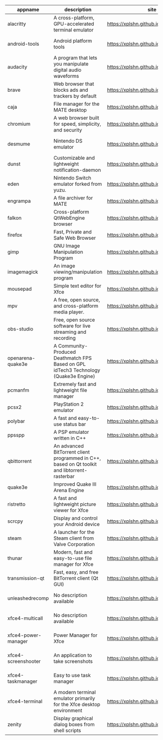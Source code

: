 | appname | description | site | download | version |
| ------- | ----------- | ---- | -------- | ------- |
| alacritty | A cross-platform, GPU-accelerated terminal emulator | https://xplshn.github.io/AppBundleHUB | https://github.com/xplshn/AppBundleHUB/releases/download/v168-20251006221004/alacritty-v0.16.0-github.com.pkgforge-dev.alacritty-appimage.dwfs.AppBundle | v168-20251006221004 |
| android-tools | Android platform tools | https://xplshn.github.io/AppBundleHUB | https://github.com/xplshn/AppBundleHUB/releases/download/v168-20251006221004/android-tools-20251006-xplshn.dwfs.AppBundle | 20251006 |
| audacity | A program that lets you manipulate digital audio waveforms | https://xplshn.github.io/AppBundleHUB | https://github.com/xplshn/AppBundleHUB/releases/download/v168-20251006221004/audacity-20251006-xplshn.dwfs.AppBundle | 20251006 |
| brave | Web browser that blocks ads and trackers by default | https://xplshn.github.io/AppBundleHUB | https://github.com/xplshn/AppBundleHUB/releases/download/v168-20251006221004/brave-20251006-xplshn.dwfs.AppBundle | 20251006 |
| caja | File manager for the MATE desktop | https://xplshn.github.io/AppBundleHUB | https://github.com/xplshn/AppBundleHUB/releases/download/v168-20251006221004/caja-20251006-xplshn.dwfs.AppBundle | 20251006 |
| chromium | A web browser built for speed, simplicity, and security | https://xplshn.github.io/AppBundleHUB | https://github.com/xplshn/AppBundleHUB/releases/download/v168-20251006221004/chromium-20251006-xplshn.dwfs.AppBundle | 20251006 |
| desmume | Nintendo DS emulator | https://xplshn.github.io/AppBundleHUB | https://github.com/xplshn/AppBundleHUB/releases/download/v168-20251006221004/desmume-0.9.13-github.com.pkgforge-dev.desmume-appimage.dwfs.AppBundle | 0.9.13 |
| dunst | Customizable and lightweight notification-daemon | https://xplshn.github.io/AppBundleHUB | https://github.com/xplshn/AppBundleHUB/releases/download/v168-20251006221004/dunst-20251006-xplshn.dwfs.AppBundle | 20251006 |
| eden | Nintendo Switch emulator forked from yuzu. | https://xplshn.github.io/AppBundleHUB | https://github.com/xplshn/AppBundleHUB/releases/download/v168-20251006221004/eden-27786-github.com.pflyly.eden-nightly.dwfs.AppBundle | 27786 |
| engrampa | A file archiver for MATE | https://xplshn.github.io/AppBundleHUB | https://github.com/xplshn/AppBundleHUB/releases/download/v168-20251006221004/engrampa-20251006-xplshn.dwfs.AppBundle | 20251006 |
| falkon | Cross-platform QtWebEngine browser | https://xplshn.github.io/AppBundleHUB | https://github.com/xplshn/AppBundleHUB/releases/download/v168-20251006221004/falkon-20251006-xplshn.dwfs.AppBundle | 20251006 |
| firefox | Fast, Private and Safe Web Browser | https://xplshn.github.io/AppBundleHUB | https://github.com/xplshn/AppBundleHUB/releases/download/v168-20251006221004/firefox-20251006-xplshn.dwfs.AppBundle | 20251006 |
| gimp | GNU Image Manipulation Program | https://xplshn.github.io/AppBundleHUB | https://github.com/xplshn/AppBundleHUB/releases/download/v168-20251006221004/gimp-3.0.4-github.com.pkgforge-dev.gimp-and-photogimp-appimage.dwfs.AppBundle | 3.0.4 |
| imagemagick | An image viewing/manipulation program | https://xplshn.github.io/AppBundleHUB | https://github.com/xplshn/AppBundleHUB/releases/download/v168-20251006221004/imageMagick-20251006-xplshn.dwfs.AppBundle | 20251006 |
| mousepad | Simple text editor for Xfce | https://xplshn.github.io/AppBundleHUB | https://github.com/xplshn/AppBundleHUB/releases/download/v168-20251006221004/mousepad-20251006-xplshn.dwfs.AppBundle | 20251006 |
| mpv | A free, open source, and cross-platform media player. | https://xplshn.github.io/AppBundleHUB | https://github.com/xplshn/AppBundleHUB/releases/download/v168-20251006221004/mpv-v0.40.0-github.com.pkgforge-dev.mpv-appimage.dwfs.AppBundle | v168-20251006221004 |
| obs-studio | Free, open source software for live streaming and recording | https://xplshn.github.io/AppBundleHUB | https://github.com/xplshn/AppBundleHUB/releases/download/v168-20251006221004/obs-studio-31.1.2-github.com.pkgforge-dev.obs-studio-appimage.dwfs.AppBundle | 31.1.2 |
| openarena-quake3e | A Community-Produced Deathmatch FPS Based on GPL idTech3 Technology (Quake3e Engine) | https://xplshn.github.io/AppBundleHUB | https://github.com/xplshn/AppBundleHUB/releases/download/v168-20251006221004/openarena-quake3e.dwfs.AppBundle | v168-20251006221004 |
| pcmanfm | Extremely fast and lightweight file manager | https://xplshn.github.io/AppBundleHUB | https://github.com/xplshn/AppBundleHUB/releases/download/v168-20251006221004/pcmanfm-20251006-xplshn.dwfs.AppBundle | 20251006 |
| pcsx2 | PlayStation 2 emulator | https://xplshn.github.io/AppBundleHUB | https://github.com/xplshn/AppBundleHUB/releases/download/v168-20251006221004/pcsx2-20251006-xplshn.dwfs.AppBundle | 20251006 |
| polybar | A fast and easy-to-use status bar | https://xplshn.github.io/AppBundleHUB | https://github.com/xplshn/AppBundleHUB/releases/download/v168-20251006221004/polybar-20251006-xplshn.dwfs.AppBundle | 20251006 |
| ppsspp | A PSP emulator written in C++ | https://xplshn.github.io/AppBundleHUB | https://github.com/xplshn/AppBundleHUB/releases/download/v168-20251006221004/ppsspp-20251006-xplshn.dwfs.AppBundle | 20251006 |
| qbittorrent | An advanced BitTorrent client programmed in C++, based on Qt toolkit and libtorrent-rasterbar | https://xplshn.github.io/AppBundleHUB | https://github.com/xplshn/AppBundleHUB/releases/download/v168-20251006221004/qbittorrent-20251006-xplshn.dwfs.AppBundle | 20251006 |
| quake3e | Improved Quake III Arena Engine | https://xplshn.github.io/AppBundleHUB | https://github.com/xplshn/AppBundleHUB/releases/download/v168-20251006221004/quake3e.dwfs.AppBundle | v168-20251006221004 |
| ristretto | A fast and lightweight picture viewer for Xfce | https://xplshn.github.io/AppBundleHUB | https://github.com/xplshn/AppBundleHUB/releases/download/v168-20251006221004/ristretto-20251006-xplshn.dwfs.AppBundle | 20251006 |
| scrcpy | Display and control your Android device | https://xplshn.github.io/AppBundleHUB | https://github.com/xplshn/AppBundleHUB/releases/download/v168-20251006221004/scrcpy-20251006-xplshn.dwfs.AppBundle | 20251006 |
| steam | A launcher for the Steam client from Valve Corporation | https://xplshn.github.io/AppBundleHUB | https://github.com/xplshn/AppBundleHUB/releases/download/v168-20251006221004/steam-1.0.0.84-github.com.ivan-hc.steam-appimage.dwfs.AppBundle | 1.0.0.84 |
| thunar | Modern, fast and easy-to-use file manager for Xfce | https://xplshn.github.io/AppBundleHUB | https://github.com/xplshn/AppBundleHUB/releases/download/v168-20251006221004/thunar-20251006-xplshn.dwfs.AppBundle | 20251006 |
| transmission-qt | Fast, easy, and free BitTorrent client (Qt GUI) | https://xplshn.github.io/AppBundleHUB | https://github.com/xplshn/AppBundleHUB/releases/download/v168-20251006221004/transmission-qt-4.0.6-github.com.pkgforge-dev.transmission-qt-appimage.dwfs.AppBundle | 4.0.6 |
| unleashedrecomp | No description available | https://xplshn.github.io/AppBundleHUB | https://github.com/xplshn/AppBundleHUB/releases/download/v168-20251006221004/unleashedrecomp-1.0.3-github.com.pkgforge-dev.unleashedrecomp-appimage.dwfs.AppBundle | 1.0.3 |
| xfce4-multicall | No description available | https://xplshn.github.io/AppBundleHUB | https://github.com/xplshn/AppBundleHUB/releases/download/v168-20251006221004/xfce4-multicall-20251006-xplshn.dwfs.AppBundle | 20251006 |
| xfce4-power-manager | Power Manager for Xfce | https://xplshn.github.io/AppBundleHUB | https://github.com/xplshn/AppBundleHUB/releases/download/v168-20251006221004/xfce4-power-manager-20251006-xplshn.dwfs.AppBundle | 20251006 |
| xfce4-screenshooter | An application to take screenshots | https://xplshn.github.io/AppBundleHUB | https://github.com/xplshn/AppBundleHUB/releases/download/v168-20251006221004/xfce4-screenshooter-20251006-xplshn.dwfs.AppBundle | 20251006 |
| xfce4-taskmanager | Easy to use task manager | https://xplshn.github.io/AppBundleHUB | https://github.com/xplshn/AppBundleHUB/releases/download/v168-20251006221004/xfce4-taskmanager-20251006-xplshn.dwfs.AppBundle | 20251006 |
| xfce4-terminal | A modern terminal emulator primarily for the Xfce desktop environment | https://xplshn.github.io/AppBundleHUB | https://github.com/xplshn/AppBundleHUB/releases/download/v168-20251006221004/xfce4-terminal-20251006-xplshn.dwfs.AppBundle | 20251006 |
| zenity | Display graphical dialog boxes from shell scripts | https://xplshn.github.io/AppBundleHUB | https://github.com/xplshn/AppBundleHUB/releases/download/v168-20251006221004/zenity-3.44.5-github.com.pkgforge-dev.zenity-gtk3-appimage.dwfs.AppBundle | 3.44.5 |
